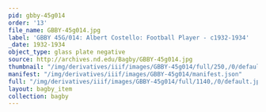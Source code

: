 ```yaml
---
pid: gbby-45g014
order: '13'
file_name: GBBY-45g014.jpg
label: 'GBBY 45G/014: Albert Costello: Football Player - c1932-1934'
_date: 1932-1934
object_type: glass plate negative
source: http://archives.nd.edu/Bagby/GBBY-45g014.jpg
thumbnail: "/img/derivatives/iiif/images/GBBY-45g014/full/250,/0/default.jpg"
manifest: "/img/derivatives/iiif/images/GBBY-45g014/manifest.json"
full: "/img/derivatives/iiif/images/GBBY-45g014/full/1140,/0/default.jpg"
layout: bagby_item
collection: bagby
---
```

